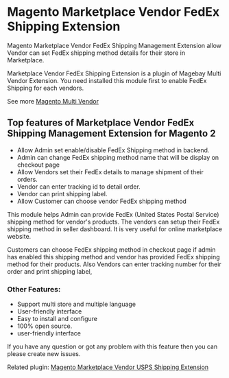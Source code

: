 # Magento Marketplace Vendor FedEx Shipping Extension
Magento Marketplace Vendor FedEx Shipping Management Extension allow Vendor can set FedEx shipping method details for their store in Marketplace.

Marketplace Vendor FedEx Shipping Extension is a plugin of Magebay Multi Vendor Extension. You need installed this module first to enable FedEx Shipping for each vendors.

See more [Magento Multi Vendor](https://www.magebay.com/magento-multi-vendor-marketplace-extension)

## Top features of Marketplace Vendor FedEx Shipping Management Extension for Magento 2
- Allow Admin set enable/disable FedEx Shipping method in backend.
- Admin can change FedEx shipping method name that will be display on checkout page
- Allow Vendors set their FedEx details to manage shipment of their orders.
- Vendor can enter tracking id to detail order.
- Vendor can print shipping label.
- Allow Customer can choose vendor FedEx shipping method

This module helps Admin can provide FedEx (United States Postal Service) shipping method for vendor's products. The vendors can setup their FedEx shipping method in seller dashboard. It is very useful for online marketplace website. 

Customers can choose FedEx shipping method in checkout page if admin has enabled this shipping method and vendor has provided FedEx shipping method for their products. Also Vendors can enter tracking number for their order and print shipping label,

### Other Features:
- Support multi store and multiple language
- User-friendly interface
- Easy to install and configure
- 100% open source.
- user-friendly interface

If you have any question or got any problem with this feature then you can please create new issues.

Related plugin: [Magento Marketplace Vendor USPS Shipping Extension](https://github.com/magebaycom/magento-marketplace-vendor-usps-shipping)
